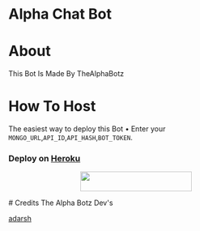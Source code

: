 # Alpha Chat Bot
# About
This Bot Is Made By TheAlphaBotz
# How To Host

The easiest way to deploy this Bot
• Enter your ```MONGO_URL```,```API_ID```,```API_HASH```,```BOT_TOKEN```.

### Deploy on [Heroku](https://heroku.com)

<p align="center"><a href="https://heroku.com/deploy?template=https://github.com/TheLogicalGuy/NethyaChatBot"> <img src="https://img.shields.io/badge/Deploy%20To%20Heroku-black?style=for-the-badge&logo=heroku" width="220" height="38.45"/></a></p>
# Credits
The Alpha Botz Dev's

[adarsh](https://t.me/adarsh2626)
